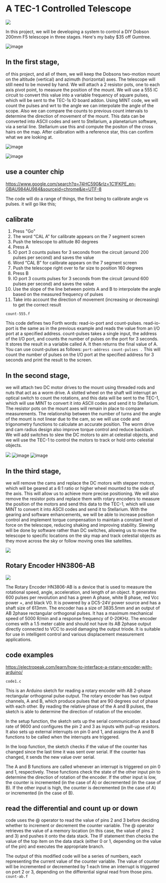 # A TEC-1 Controlled Telescope

![](https://github.com/SteveJustin1963/tec-SCOPE/blob/master/pics/scope-steps1.png)  






In this project, we will be developing a system to control a DIY Dobson 200mm F5 telescope in three stages. Here's my baby $35 off Gumtree. 

![image](https://user-images.githubusercontent.com/58069246/210939819-5d845b3c-116c-424e-b404-cfd4097ebc1e.png)


## In the first stage, 
of this project, and all of them, we will keep the Dobsons two-motion mount on the altitude (vertical) and azimuth (horizontal) axes. The telescope will still need to be moved by hand. We will attach a 2 resistor pots, one to each axis pivot point, to measure the position of the mount. We will use a 555 IC circuit to convert this value into a variable frequency of square pulses, which will be sent to the TEC-1s IO board addon. Using MINT code, we will count the pulses and wrt to the angle we can interpolate the angle of the scope. Also we can compare the counts to previous count intervals to determine the direction of movement of the mount. This data can be converted into ASCII codes and sent to Stellarium, a planetarium software, via a serial line. Stellarium use this and compute the positon of the cross hairs on the map. After calibration with a reference star, this can confirm what we are looking at.

![image](https://user-images.githubusercontent.com/58069246/210936069-624b8c93-c571-4490-845a-cee685932f91.png)

![image](https://user-images.githubusercontent.com/58069246/211299181-19e803e9-cc92-4894-b500-6ed76fe9ce4f.png)


## use a counter chip
https://www.google.com/search?q=74HC590&rlz=1C1FKPE_en-GBAU984AU984&sourceid=chrome&ie=UTF-8




The code will do a range of things, the first being to calibrate angle vs pulses. it will go like this;
## calibrate
1. Press "Go" 
2. The word “CAL A” for  calibrate appears on the 7 segment screen
3. Push the telescope to altitude 80 degrees 
4. Press A
5. IO port 3 counts pulses for 3 seconds from the circuit (around 200 pulses per second) and saves the value
6. Word “CAL B” for  calibrate appears on the 7 segment screen
7. Push the telescope right over to far size to position 160 degrees
8. Press B
9. IO port 3 counts pulses for 3 seconds from the circuit (around 600 pulses per second) and saves the value
10. Use the slope of the line between points A and B to interpolate the angle based on the measured frequency of pulses
11. Take into account the direction of movement (increasing or decreasing) to get the correct result

```count-555.f```

This code defines two Forth words: read-io-port and count-pulses. read-io-port is the same as in the previous example and reads the value from an I/O port at a specified address. count-pulses takes a single input, the address of the I/O port, and counts the number of pulses on the port for 3 seconds. It stores the result in a variable called A. It then returns the final value of A. You can use count-pulses as follows: ```port-address count-pulses .```
This will count the number of pulses on the I/O port at the specified address for 3 seconds and print the result to the screen.






## In the second stage, 
we will attach two DC motor drives to the mount using threaded rods and nuts that act as a worm drive. A slotted wheel on the shaft will interrupt an optical switch to count the rotations, and this data will be sent to the TEC-1, which will use MINT to convert it into ASCII codes and send it to Stellarium. The resistor pots on the mount axes will remain in place to compare measurements. The relationship between the number of turns and the angle of the mount is not linear due to the cam, so we will use code and trigonometry functions to calculate an accurate position. The worm drive and cam radius design also improve torque control and reduce backlash. We will add switches to slew the DC motors to aim at celestial objects, and we will use the TEC-1 to control the motors to track or hold onto celestial objects.

![](https://github.com/SteveJustin1963/tec-SCOPE/blob/master/pics/shaft-cont-1.png)
![image](https://user-images.githubusercontent.com/58069246/210935138-3a75fd25-d7a7-4a21-80bd-966cc343f6ca.png)
![image](https://user-images.githubusercontent.com/58069246/210935157-8995b2e2-70dd-4a91-8b7a-2bb5ee303c58.png)






## In the third stage, 
we will remove the cams and replace the DC motors with stepper motors, which will be geared at a 6:1 ratio or higher wheel mounted to the side of the axis. This will allow us to achieve more precise positioning. We will also remove the resistor pots and replace them with rotary encoders to measure the position of the motors and send this data to the TEC-1, which will use MINT to convert it into ASCII codes and send it to Stellarium. With the gearing and software enhancements, we will be able to increase position control and implement torque compensation to maintain a constant level of force on the telescope, reducing shaking and improving stability. Slewing will be done by software rather than DC switches, allowing us to move the telescope to specific locations on the sky map and track celestial objects as they move across the sky or follow moving ones like satellites.


![](https://github.com/SteveJustin1963/tec-SCOPE/blob/master/pics/3-23.png)

 


## Rotary Encoder HN3806-AB 

![](https://github.com/SteveJustin1963/tec-SCOPE/blob/master/pics/3-23-2.png)

The Rotary Encoder HN3806-AB is a device that is used to measure the rotational speed, angle, acceleration, and length of an object. It generates 600 pulses per revolution and has a green A phase, white B phase, red Vcc power +, and black V0. It is powered by a DC5-24V power source and has a shaft size of 613mm. The encoder has a size of 3835.5mm and an output of AB 2phase rectangular orthogonal pulses. It has a maximum mechanical speed of 5000 R/min and a response frequency of 0-20KHz. The encoder comes with a 1.5 meter cable and should not have its AB 2phase output directly connected to VCC to avoid damaging the output triode. It is suitable for use in intelligent control and various displacement measurement applications.

## code examples

https://electropeak.com/learn/how-to-interface-a-rotary-encoder-with-arduino/

```code1.c```

This is an Arduino sketch for reading a rotary encoder with AB 2-phase rectangular orthogonal pulse output. The rotary encoder has two output channels, A and B, which produce pulses that are 90 degrees out of phase with each other. By reading the relative phase of the A and B pulses, the sketch is able to determine the direction of rotation of the encoder.

In the setup function, the sketch sets up the serial communication at a baud rate of 9600 and configures the pin 2 and 3 as inputs with pull-up resistors. It also sets up external interrupts on pin 0 and 1, and assigns the A and B functions to be called when the interrupts are triggered.

In the loop function, the sketch checks if the value of the counter has changed since the last time it was sent over serial. If the counter has changed, it sends the new value over serial.

The A and B functions are called whenever an interrupt is triggered on pin 0 and 1, respectively. These functions check the state of the other input pin to determine the direction of rotation of the encoder. If the other input is low, the counter is incremented (in the case of A) or decremented (in the case of B). If the other input is high, the counter is decremented (in the case of A) or incremented (in the case of B).

##  read the differential and count up or down
code uses the @ operator to read the value of pins 2 and 3 before deciding whether to increment or decrement the counter variable. The @ operator retrieves the value of a memory location (in this case, the value of pins 2 and 3) and pushes it onto the data stack. The IF statement then checks the value of the top item on the data stack (either 0 or 1, depending on the value of the pin) and executes the appropriate branch.

The output of this modified code will be a series of numbers, each representing the current value of the counter variable. The value of counter will be incremented or decremented by 1 each time an interrupt is triggered on port 2 or 3, depending on the differential signal read from those pins.
```count-ab.f```


